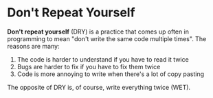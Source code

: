 # Don't Repeat Yourself

__Don't repeat yourself__ (DRY) is a practice that comes up often in programming
to mean "don't write the same code multiple times". The reasons are many:
1.  The code is harder to understand if you have to read it twice
2.  Bugs are harder to fix if you have to fix them twice
3.  Code is more annoying to write when there's a lot of copy pasting

The opposite of DRY is, of course, write everything twice (WET).
